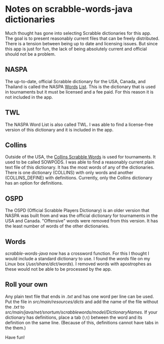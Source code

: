 # Notes on scrabble-words-java dictionaries

Much thought has gone into selecting Scrabble dictionaries for this app. The goal is to present reasonably current files that can be freely distributed. There is a tension between being up to date and licensing issues. But since this app is just for fun, the lack of being absolutely current and official should not be a problem.

## NASPA

The up-to-date, official Scrabble dictionary for the USA, Canada, and Thailand is called the NASPA [Words](https://scrabbleplayers.org/w/Welcome_to_NASPAWiki) [List](https://en.wikipedia.org/wiki/NASPA_Word_List). This is the dictionary that is used in tournaments but it must be licensed and a fee paid.  For this reason it is not included in the app. 

## TWL

The NASPA Word List is also called TWL. I was able to find a license-free version of this dictionary and it is included in the app.

## Collins

Outside of the USA, the [Collins Scrabble Words](https://en.wikipedia.org/wiki/Collins_Scrabble_Words) is used for tournaments. It used to be called SOWPODS. I was able to find a reasonably current plain text file of this dictionary. It has the most words of any of the dictionaries. There is one dictionary (COLLINS) with only words and another (COLLINS_DEFINE) with definitions.  Currently, only the Collins dictionary has an option for definitions. 

## OSPD

The OSPD (Official Scrabble Players Dictionary) is an older version that NASPA was built from and was the official dictionary for tournaments in the USA and Canada. "Offensive" words were removed from this version. It has the least number of words of the other dictionaries. 

## Words

*scrabble-words-java* now has a crossword function. For this I thought I would include a standard dictionary to use. I found the *words* file on my Linux box (*/usr/share/dict/words*). I removed words with apostrophes as these would not be able to be processed by the app.

## Roll your own 

Any plain text file that ends in *.txt* and has one word per line can be used. Put the file in *src/main/resources/dicts* and add the name of the file without the *.txt* to *src/main/java/net/snortum/scrabblewords/model/DictionaryNames*.  If your dictionary has definitions, place a tab (`\t`) between the word and its definition on the same line. (Because of this, definitions cannot have tabs in the them.)

Have fun!